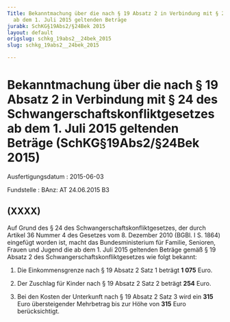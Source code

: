 ```yaml
---
Title: Bekanntmachung über die nach § 19 Absatz 2 in Verbindung mit § 24 des Schwangerschaftskonfliktgesetzes
  ab dem 1. Juli 2015 geltenden Beträge
jurabk: SchKG§19Abs2/§24Bek 2015
layout: default
origslug: schkg_19abs2__24bek_2015
slug: schkg_19abs2__24bek_2015

---
```


# Bekanntmachung über die nach § 19 Absatz 2 in Verbindung mit § 24 des Schwangerschaftskonfliktgesetzes ab dem 1. Juli 2015 geltenden Beträge (SchKG§19Abs2/§24Bek 2015)

Ausfertigungsdatum
:   2015-06-03

Fundstelle
:   BAnz: AT 24.06.2015 B3


## (XXXX)

Auf Grund des § 24 des Schwangerschaftskonfliktgesetzes, der durch
Artikel 36 Nummer 4 des Gesetzes vom 8. Dezember 2010 (BGBl. I S.
1864) eingefügt worden ist, macht das Bundesministerium für Familie,
Senioren, Frauen und Jugend die ab dem 1. Juli 2015 geltenden Beträge
gemäß § 19 Absatz 2 des Schwangerschaftskonfliktgesetzes wie folgt
bekannt:

1.  Die Einkommensgrenze nach § 19 Absatz 2 Satz 1 beträgt **1 075**
    Euro.


2.  Der Zuschlag für Kinder nach § 19 Absatz 2 Satz 2 beträgt **254**
    Euro.


3.  Bei den Kosten der Unterkunft nach § 19 Absatz 2 Satz 3 wird ein
    **315**                    Euro übersteigender Mehrbetrag bis zur Höhe
    von **315**                    Euro berücksichtigt.




